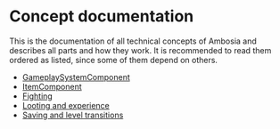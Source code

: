 # Concept documentation

This is the documentation of all technical concepts of Ambosia and describes all parts and how they
work. It is recommended to read them ordered as listed, since some of them depend on others.

* [GameplaySystemComponent](GameplaySystemComponent.md)
* [ItemComponent](ItemComponent.md)
* [Fighting](Fighting.md)
* [Looting and experience](Looting&Experience.md)
* [Saving and level transitions](Saving&LevelTransitions.md)
